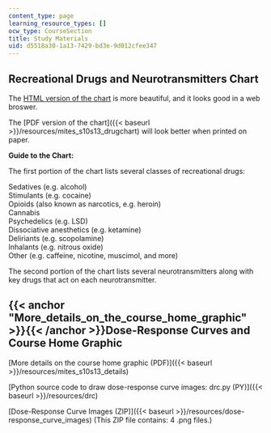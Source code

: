```yaml
---
content_type: page
learning_resource_types: []
ocw_type: CourseSection
title: Study Materials
uid: d5518a30-1a13-7429-bd3e-9d012cfee347
---
```


Recreational Drugs and Neurotransmitters Chart
----------------------------------------------

The [HTML version of the chart](/ans7870/ES/ES.S10/S13/studymaterials/drugchart.htm) is more beautiful, and it looks good in a web broswer. 

The [PDF version of the chart]({{< baseurl >}}/resources/mites_s10s13_drugchart) will look better when printed on paper. 

**Guide to the Chart:** 

The first portion of the chart lists several classes of recreational drugs:

Sedatives (e.g. alcohol)  
Stimulants (e.g. cocaine)  
Opioids (also known as narcotics, e.g. heroin)  
Cannabis  
Psychedelics (e.g. LSD)  
Dissociative anesthetics (e.g. ketamine)  
Deliriants (e.g. scopolamine)  
Inhalants (e.g. nitrous oxide)  
Other (e.g. caffeine, nicotine, muscimol, and more)

The second portion of the chart lists several neurotransmitters along with key drugs that act on each neurotransmitter.

{{< anchor "More_details_on_the_course_home_graphic" >}}{{< /anchor >}}Dose-Response Curves and Course Home Graphic
-------------------------------------------------------------------------------------------------------------------

[More details on the course home graphic (PDF)]({{< baseurl >}}/resources/mites_s10s13_details)

[Python source code to draw dose-response curve images: drc.py (PY)]({{< baseurl >}}/resources/drc)

[Dose-Response Curve Images (ZIP)]({{< baseurl >}}/resources/dose-response_curve_images) (This ZIP file contains: 4 .png files.)